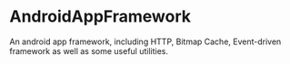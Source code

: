 AndroidAppFramework
===================

An android app framework, including HTTP, Bitmap Cache, Event-driven framework as well as some useful utilities.

